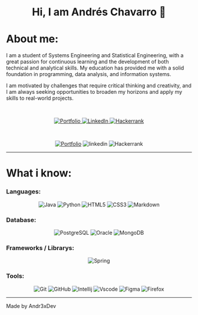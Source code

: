 <h1 align="center" > Hi, I am Andrés Chavarro 👋</h1>
<!-- Esto se va a cambiar por un gif que haga la misma funcion y sea mas yo-->

<!-- Zona de about me -->
# About me:

I am a student of Systems Engineering and Statistical Engineering, with a great passion for continuous learning and the development of both technical and analytical skills. My education has provided me with a solid foundation in programming, data analysis, and information systems.

I am motivated by challenges that require critical thinking and creativity, and I am always seeking opportunities to broaden my horizons and apply my skills to real-world projects.

<br>


<p align="center">
  <a href="https://seulink.com">
    <img src="https://img.shields.io/badge/Portfolio-FF5722?style=for-the-badge&logo=todoist&logoColor=white" alt="Portfolio">
  </a>
  <a href="https://seulink.com">
    <img src="https://img.shields.io/badge/LinkedIn-0077B5?style=for-the-badge&logo=linkedin&logoColor=white" alt="LinkedIn">
  </a>
  <a href="https://seulink.com">
    <img src="https://img.shields.io/badge/-Hackerrank-2EC866?style=for-the-badge&logo=HackerRank&logoColor=white" alt="Hackerrank">
  </a>
</p>

<br>

<center>

[![Portfolio](https://img.shields.io/badge/Portfolio-FF5722?style=for-the-badge&logo=todoist&logoColor=white)](https://seulink.com)         ![linkedin](https://img.shields.io/badge/LinkedIn-0077B5?style=for-the-badge&logo=linkedin&logoColor=white)          ![Hackerrank](https://img.shields.io/badge/-Hackerrank-2EC866?style=for-the-badge&logo=HackerRank&logoColor=white)

</center>

---
<!-- Skills and tools -->

# What i know:

### Languages:
<center>

![Java](https://img.shields.io/badge/java-%23ED8B00.svg?style=for-the-badge&logo=openjdk&logoColor=white)      ![Python](https://img.shields.io/badge/python-3670A0?style=for-the-badge&logo=python&logoColor=ffdd54)      ![HTML5](https://img.shields.io/badge/HTML5-E34F26?style=for-the-badge&logo=html5&logoColor=white)      ![CSS3](https://img.shields.io/badge/CSS3-1572B6?style=for-the-badge&logo=css3&logoColor=white)        ![Markdown](https://img.shields.io/badge/Markdown-000?style=for-the-badge&logo=markdown)

</center>

### Database:
<center>

![PostgreSQL](https://img.shields.io/badge/PostgreSQL-316192?style=for-the-badge&logo=postgresql&logoColor=white)       ![Oracle](https://img.shields.io/badge/Oracle-F80000?style=for-the-badge&logo=oracle&logoColor=white)      ![MongoDB](https://img.shields.io/badge/MongoDB-%234ea94b.svg?style=for-the-badge&logo=mongodb&logoColor=white)

</center>

### Frameworks / Librarys:
<center>

![Spring](https://img.shields.io/badge/spring-%236DB33F.svg?style=for-the-badge&logo=spring&logoColor=white)    

</center>

### Tools:
<center>

![Git](https://img.shields.io/badge/GIT-E44C30?style=for-the-badge&logo=git&logoColor=white)      ![GitHub](https://img.shields.io/badge/GitHub-100000?style=for-the-badge&logo=github&logoColor=white)      ![Intellij](http://img.shields.io/badge/IntelliJIDEA-E72E64?style=for-the-badge&logo=intellij-idea&logoColor=white)        ![Vscode](https://img.shields.io/badge/Vscode-007ACC?style=for-the-badge&logo=visual-studio-code&logoColor=white)        ![Figma](https://img.shields.io/badge/Figma-F24E1E?style=for-the-badge&logo=figma&logoColor=white)         ![Firefox](https://img.shields.io/badge/Firefox-FF7139?style=for-the-badge&logo=Firefox-Browser&logoColor=white)

</center>

---
Made by Andr3xDev



<!-- 
Algunas cosas salen de estos repos:

https://github.com/digitalinnovationone/dio-lab-open-source/blob/main/utils/badges/badges.md

https://dev.to/envoy_/150-badges-for-github-pnk
 -->
